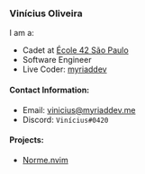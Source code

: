 ### Vinícius Oliveira

I am a:

- Cadet at [École 42 São Paulo](https://42sp.org.br/)
- Software Engineer
- Live Coder: [myriaddev](https://twitch.tv/myriaddev)

#### Contact Information:

- Email: [vinicius@myriaddev.me](mailto:vinicius@myriaddev.me)
- Discord: `Vinícius#0420`

#### Projects:

- [Norme.nvim](https://github.com/vinicius507/norme.nvim/)
